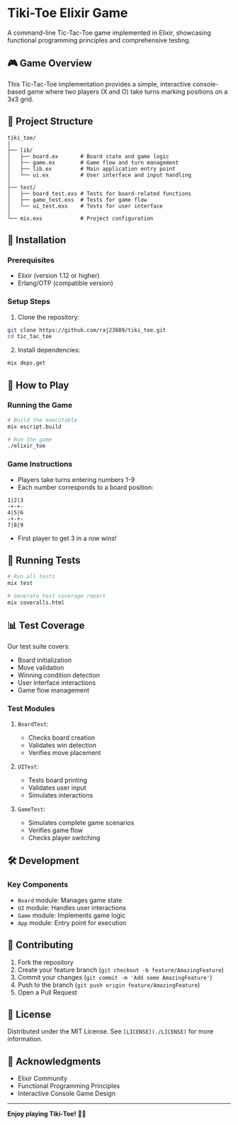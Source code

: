 # Tiki-Toe Elixir Game

A command-line Tic-Tac-Toe game implemented in Elixir, showcasing functional programming principles and comprehensive testing.

## 🎮 Game Overview

This Tic-Tac-Toe implementation provides a simple, interactive console-based game where two players (X and O) take turns marking positions on a 3x3 grid.

## 📂 Project Structure

```
tiki_toe/
│
├── lib/
│   ├── board.ex       # Board state and game logic
│   ├── game.ex        # Game flow and turn management
│   ├── lib.ex         # Main application entry point
│   └── ui.ex          # User interface and input handling
│
├── test/
│   ├── board_test.exs # Tests for board-related functions
│   ├── game_test.exs  # Tests for game flow
│   └── ui_test.exs    # Tests for user interface
│
└── mix.exs            # Project configuration
```

## 🚀 Installation

### Prerequisites

- Elixir (version 1.12 or higher)
- Erlang/OTP (compatible version)

### Setup Steps

1. Clone the repository:
```bash
git clone https://github.com/raj23689/tiki_toe.git
cd tic_tac_toe
```

2. Install dependencies:
```bash
mix deps.get
```

## 🎲 How to Play

### Running the Game

```bash
# Build the executable
mix escript.build

# Run the game
./elixir_toe
```

### Game Instructions

- Players take turns entering numbers 1-9
- Each number corresponds to a board position:
```
1|2|3
-+-+-
4|5|6
-+-+-
7|8|9
```
- First player to get 3 in a row wins!

## 🧪 Running Tests

```bash
# Run all tests
mix test

# Generate test coverage report
mix coveralls.html
```

## 📊 Test Coverage

Our test suite covers:
- Board initialization
- Move validation
- Winning condition detection
- User interface interactions
- Game flow management

### Test Modules

1. `BoardTest`: 
   - Checks board creation
   - Validates win detection
   - Verifies move placement

2. `UITest`:
   - Tests board printing
   - Validates user input
   - Simulates interactions

3. `GameTest`:
   - Simulates complete game scenarios
   - Verifies game flow
   - Checks player switching

## 🛠 Development

### Key Components

- `Board` module: Manages game state
- `UI` module: Handles user interactions
- `Game` module: Implements game logic
- `App` module: Entry point for execution

## 🤝 Contributing

1. Fork the repository
2. Create your feature branch (`git checkout -b feature/AmazingFeature`)
3. Commit your changes (`git commit -m 'Add some AmazingFeature'`)
4. Push to the branch (`git push origin feature/AmazingFeature`)
5. Open a Pull Request

## 📜 License

Distributed under the MIT License. See `[LICENSE](./LICENSE)` for more information.

## 🎈 Acknowledgments

- Elixir Community
- Functional Programming Principles
- Interactive Console Game Design

---

**Enjoy playing Tiki-Toe!** 🎲🏁